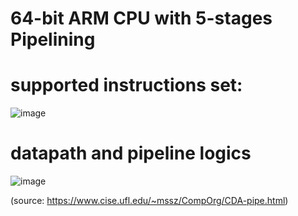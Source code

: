 # 64-bit ARM CPU with 5-stages Pipelining

# supported instructions set:

![image](https://user-images.githubusercontent.com/58502695/138541046-79776842-4451-4540-9aea-f2fc4b1f050b.png)

# datapath and pipeline logics

![image](https://user-images.githubusercontent.com/58502695/140633892-0261710d-aac0-4e6c-99c9-169754842185.png)

(source: https://www.cise.ufl.edu/~mssz/CompOrg/CDA-pipe.html)
